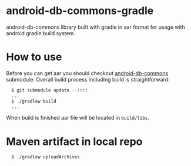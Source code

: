 android-db-commons-gradle
========================

android-db-commons library built with gradle in aar format for usage with android gradle build system.

How to use
=======================
Before you can get aar you should checkout [android-db-commons](https://github.com/futuresimple/android-db-commons) submodule. Overall build process including build is straightforward:
```bash
  $ git submodule update --init
  ...
  $ ./gradlew build
  ...
```

When build is finished aar file will be located in `build/libs`.

Maven artifact in local repo
======================

```bash
  $ ./gradlew uploadArchives
```

